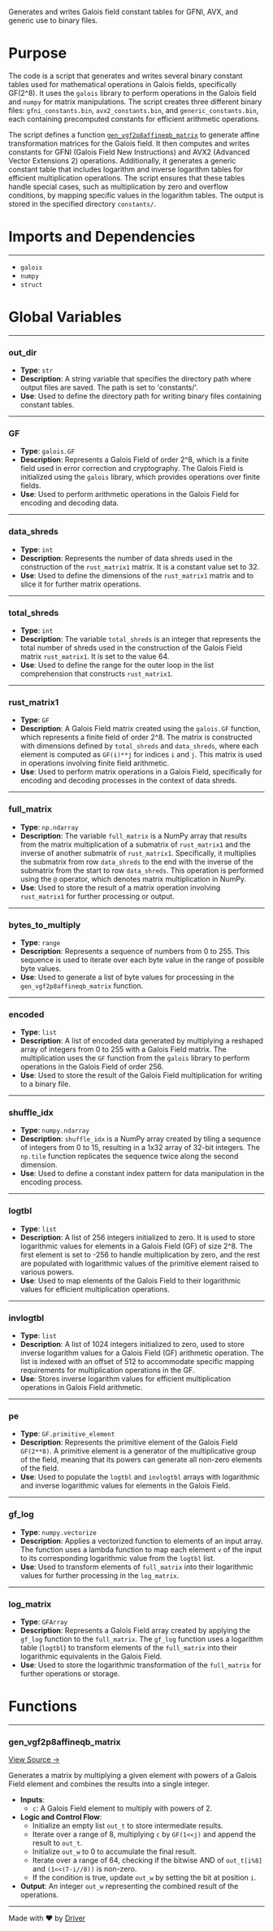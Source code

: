 <!--------------------------------------------------------------------------------->
<!-- IMPORTANT: This file is auto-generated by Driver (https://driver.ai). -------->
<!-- Manual edits may be overwritten on future commits. --------------------------->
<!--------------------------------------------------------------------------------->

Generates and writes Galois field constant tables for GFNI, AVX, and generic use to binary files.

# Purpose
The code is a script that generates and writes several binary constant tables used for mathematical operations in Galois fields, specifically GF(2^8). It uses the `galois` library to perform operations in the Galois field and `numpy` for matrix manipulations. The script creates three different binary files: `gfni_constants.bin`, `avx2_constants.bin`, and `generic_constants.bin`, each containing precomputed constants for efficient arithmetic operations.

The script defines a function [`gen_vgf2p8affineqb_matrix`](<#gen_vgf2p8affineqb_matrix>) to generate affine transformation matrices for the Galois field. It then computes and writes constants for GFNI (Galois Field New Instructions) and AVX2 (Advanced Vector Extensions 2) operations. Additionally, it generates a generic constant table that includes logarithm and inverse logarithm tables for efficient multiplication operations. The script ensures that these tables handle special cases, such as multiplication by zero and overflow conditions, by mapping specific values in the logarithm tables. The output is stored in the specified directory `constants/`.
# Imports and Dependencies

---
- `galois`
- `numpy`
- `struct`


# Global Variables

---
### out\_dir
- **Type**: ``str``
- **Description**: A string variable that specifies the directory path where output files are saved. The path is set to 'constants/'.
- **Use**: Used to define the directory path for writing binary files containing constant tables.


---
### GF
- **Type**: ``galois.GF``
- **Description**: Represents a Galois Field of order 2^8, which is a finite field used in error correction and cryptography. The Galois Field is initialized using the `galois` library, which provides operations over finite fields.
- **Use**: Used to perform arithmetic operations in the Galois Field for encoding and decoding data.


---
### data\_shreds
- **Type**: ``int``
- **Description**: Represents the number of data shreds used in the construction of the `rust_matrix1` matrix. It is a constant value set to 32.
- **Use**: Used to define the dimensions of the `rust_matrix1` matrix and to slice it for further matrix operations.


---
### total\_shreds
- **Type**: ``int``
- **Description**: The variable `total_shreds` is an integer that represents the total number of shreds used in the construction of the Galois Field matrix `rust_matrix1`. It is set to the value 64.
- **Use**: Used to define the range for the outer loop in the list comprehension that constructs `rust_matrix1`.


---
### rust\_matrix1
- **Type**: ``GF``
- **Description**: A Galois Field matrix created using the `galois.GF` function, which represents a finite field of order 2^8. The matrix is constructed with dimensions defined by `total_shreds` and `data_shreds`, where each element is computed as `GF(i)**j` for indices `i` and `j`. This matrix is used in operations involving finite field arithmetic.
- **Use**: Used to perform matrix operations in a Galois Field, specifically for encoding and decoding processes in the context of data shreds.


---
### full\_matrix
- **Type**: ``np.ndarray``
- **Description**: The variable `full_matrix` is a NumPy array that results from the matrix multiplication of a submatrix of `rust_matrix1` and the inverse of another submatrix of `rust_matrix1`. Specifically, it multiplies the submatrix from row `data_shreds` to the end with the inverse of the submatrix from the start to row `data_shreds`. This operation is performed using the `@` operator, which denotes matrix multiplication in NumPy.
- **Use**: Used to store the result of a matrix operation involving `rust_matrix1` for further processing or output.


---
### bytes\_to\_multiply
- **Type**: ``range``
- **Description**: Represents a sequence of numbers from 0 to 255. This sequence is used to iterate over each byte value in the range of possible byte values.
- **Use**: Used to generate a list of byte values for processing in the `gen_vgf2p8affineqb_matrix` function.


---
### encoded
- **Type**: `list`
- **Description**: A list of encoded data generated by multiplying a reshaped array of integers from 0 to 255 with a Galois Field matrix. The multiplication uses the `GF` function from the `galois` library to perform operations in the Galois Field of order 256.
- **Use**: Used to store the result of the Galois Field multiplication for writing to a binary file.


---
### shuffle\_idx
- **Type**: ``numpy.ndarray``
- **Description**: `shuffle_idx` is a NumPy array created by tiling a sequence of integers from 0 to 15, resulting in a 1x32 array of 32-bit integers. The `np.tile` function replicates the sequence twice along the second dimension.
- **Use**: Used to define a constant index pattern for data manipulation in the encoding process.


---
### logtbl
- **Type**: ``list``
- **Description**: A list of 256 integers initialized to zero. It is used to store logarithmic values for elements in a Galois Field (GF) of size 2^8. The first element is set to -256 to handle multiplication by zero, and the rest are populated with logarithmic values of the primitive element raised to various powers.
- **Use**: Used to map elements of the Galois Field to their logarithmic values for efficient multiplication operations.


---
### invlogtbl
- **Type**: ``list``
- **Description**: A list of 1024 integers initialized to zero, used to store inverse logarithm values for a Galois Field (GF) arithmetic operation. The list is indexed with an offset of 512 to accommodate specific mapping requirements for multiplication operations in the GF.
- **Use**: Stores inverse logarithm values for efficient multiplication operations in Galois Field arithmetic.


---
### pe
- **Type**: ``GF.primitive_element``
- **Description**: Represents the primitive element of the Galois Field `GF(2**8)`. A primitive element is a generator of the multiplicative group of the field, meaning that its powers can generate all non-zero elements of the field.
- **Use**: Used to populate the `logtbl` and `invlogtbl` arrays with logarithmic and inverse logarithmic values for elements in the Galois Field.


---
### gf\_log
- **Type**: ``numpy.vectorize``
- **Description**: Applies a vectorized function to elements of an input array. The function uses a lambda function to map each element `v` of the input to its corresponding logarithmic value from the `logtbl` list.
- **Use**: Used to transform elements of `full_matrix` into their logarithmic values for further processing in the `log_matrix`.


---
### log\_matrix
- **Type**: ``GFArray``
- **Description**: Represents a Galois Field array created by applying the `gf_log` function to the `full_matrix`. The `gf_log` function uses a logarithm table (`logtbl`) to transform elements of the `full_matrix` into their logarithmic equivalents in the Galois Field.
- **Use**: Used to store the logarithmic transformation of the `full_matrix` for further operations or storage.


# Functions

---
### gen\_vgf2p8affineqb\_matrix<!-- {{#callable:firedancer/src/ballet/reedsol/gen_tbls.gen_vgf2p8affineqb_matrix}} -->
[View Source →](<../../../../../src/ballet/reedsol/gen_tbls.py#L14>)

Generates a matrix by multiplying a given element with powers of a Galois Field element and combines the results into a single integer.
- **Inputs**:
    - `c`: A Galois Field element to multiply with powers of 2.
- **Logic and Control Flow**:
    - Initialize an empty list `out_t` to store intermediate results.
    - Iterate over a range of 8, multiplying `c` by `GF(1<<j)` and append the result to `out_t`.
    - Initialize `out_w` to 0 to accumulate the final result.
    - Iterate over a range of 64, checking if the bitwise AND of `out_t[i%8]` and `(1<<(7-i//8))` is non-zero.
    - If the condition is true, update `out_w` by setting the bit at position `i`.
- **Output**: An integer `out_w` representing the combined result of the operations.



---
Made with ❤️ by [Driver](https://www.driver.ai/)